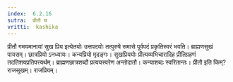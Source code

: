 ```yaml
---
index:  6.2.16
sutra:  प्रीतौ च
vritti:  kashika 
---
```


प्रीतौ गमयमानायां सुख प्रिय इत्येतयोः उत्तपदयोः तत्पुरुषे समासे पूर्वपदं प्रकृतिस्वरं भवति। ब्राह्मणसुखं पायसम्। छात्रप्रियो ऽनध्यायः। कन्यप्रियो मृदङ्गः। सुखप्रिययोः प्रीत्यव्यभिचारादिह प्रीतिग्रहणं तदतिशयप्रतिपत्त्यर्थम्। ब्राह्मणछात्रशब्दौ प्रत्ययस्वरेण अन्तोदातौ। कन्याशब्दः स्वरितान्तः। प्रीतौ इति किम्? राजसुखम्। राजप्रियम्।

